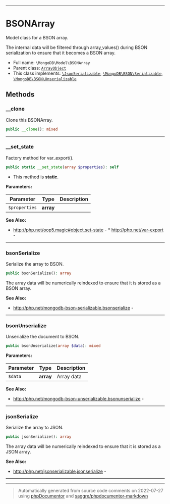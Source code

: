 ***

# BSONArray

Model class for a BSON array.

The internal data will be filtered through array_values() during BSON
serialization to ensure that it becomes a BSON array.

* Full name: `\MongoDB\Model\BSONArray`
* Parent class: [`ArrayObject`](../../ArrayObject.md)
* This class implements:
[`\JsonSerializable`](../../JsonSerializable.md), [`\MongoDB\BSON\Serializable`](../BSON/Serializable.md), [`\MongoDB\BSON\Unserializable`](../BSON/Unserializable.md)




## Methods


### __clone

Clone this BSONArray.

```php
public __clone(): mixed
```











***

### __set_state

Factory method for var_export().

```php
public static __set_state(array $properties): self
```



* This method is **static**.




**Parameters:**

| Parameter | Type | Description |
|-----------|------|-------------|
| `$properties` | **array** |  |



**See Also:**

* http://php.net/oop5.magic#object.set-state - * http://php.net/var-export - 

***

### bsonSerialize

Serialize the array to BSON.

```php
public bsonSerialize(): array
```

The array data will be numerically reindexed to ensure that it is stored
as a BSON array.








**See Also:**

* http://php.net/mongodb-bson-serializable.bsonserialize - 

***

### bsonUnserialize

Unserialize the document to BSON.

```php
public bsonUnserialize(array $data): mixed
```








**Parameters:**

| Parameter | Type | Description |
|-----------|------|-------------|
| `$data` | **array** | Array data |



**See Also:**

* http://php.net/mongodb-bson-unserializable.bsonunserialize - 

***

### jsonSerialize

Serialize the array to JSON.

```php
public jsonSerialize(): array
```

The array data will be numerically reindexed to ensure that it is stored
as a JSON array.








**See Also:**

* http://php.net/jsonserializable.jsonserialize - 

***


***
> Automatically generated from source code comments on 2022-07-27 using [phpDocumentor](http://www.phpdoc.org/) and [saggre/phpdocumentor-markdown](https://github.com/Saggre/phpDocumentor-markdown)
